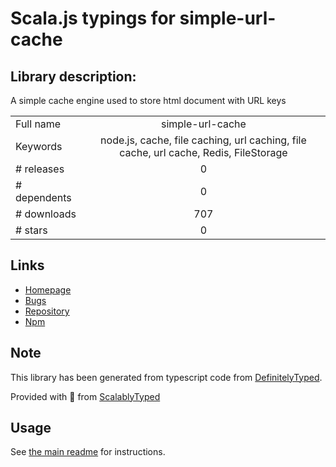 
# Scala.js typings for simple-url-cache


## Library description:
A simple cache engine used to store html document with URL keys

|                    |                 |
| ------------------ | :-------------: |
| Full name          | simple-url-cache |
| Keywords           | node.js, cache, file caching, url caching, file cache, url cache, Redis, FileStorage |
| # releases         | 0 |
| # dependents       | 0 |
| # downloads        | 707 |
| # stars            | 0 |

## Links
- [Homepage](https://github.com/a-lucas/simple-cache#readme)
- [Bugs](https://github.com/a-lucas/simple-cache/issues)
- [Repository](https://github.com/a-lucas/simple-url-cache)
- [Npm](https://www.npmjs.com/package/simple-url-cache)
    


## Note
This library has been generated from typescript code from [DefinitelyTyped](https://definitelytyped.org).

Provided with :purple_heart: from [ScalablyTyped](https://github.com/oyvindberg/ScalablyTyped)

## Usage
See [the main readme](../../readme.md) for instructions.


